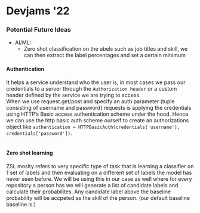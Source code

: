 # Devjams '22

### Potential Future Ideas
- AI/ML:
    - Zero shot classification on the abels such as job titles and skill, we can then extract the label percentages and set a certain minimum


#### Authentication
It helps a service understand who the user is, in most cases we pass our credentials to a server through the `Authorization header` or a custom header defined by the service we are trying to access.<br>
When we use request.get/post and specify an auth parameter (tuple consisting of username and password) requests is applying the credentials using HTTP’s Basic access authentication scheme under the hood. Hence we can use the http basic auth scheme ourself to create an authorizations object like `authentication = HTTPBasicAuth(credentials['username'], credentials['password'])`.
<br><br>

#### Zero shot learning
ZSL moslty refers to very specific type of task that is learning a classifier on 1 set of labels and then evaluating on a different set of labels the model has never seen before. We will be using this in our case as well where for every repository a person has we will generate a list of candidate labels and calculate their probabilites. 
Any candidate label above the baseline probability will be accpeted as the skill of the person. (our default baseline baseline is:)

